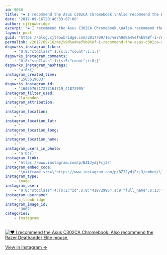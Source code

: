 ```yaml
---
id: 9066
title: "❤️ I recommend the Asus C302CA Chromebook.\nAlso recommend the Razer Deathadder Elite mouse."
date: '2017-09-16T20:40:33-07:00'
author: cjtrowbridge
excerpt: "❤️ I recommend the Asus C302CA Chromebook.\nAlso recommend the Razer Deathadder Elite mouse."
layout: post
guid: 'https://blog.cjtrowbridge.com/2017/09/16/%e2%9d%a4%ef%b8%8f-i-recommend-the-asus-c302ca-chromebook-also-recommend-the-razer-deathadder-elite-mouse/'
permalink: /2017/09/16/%e2%9d%a4%ef%b8%8f-i-recommend-the-asus-c302ca-chromebook-also-recommend-the-razer-deathadder-elite-mouse/
dsgnwrks_instagram_likes:
    - 'O:8:"stdClass":1:{s:5:"count";i:1;}'
dsgnwrks_instagram_comments:
    - 'O:8:"stdClass":1:{s:5:"count";i:0;}'
dsgnwrks_instagram_hashtags:
    - 'a:0:{}'
instagram_created_time:
    - '1505619633'
dsgnwrks_instagram_id:
    - '1605576317277161719_41872995'
instagram_filter_used:
    - Clarendon
instagram_attribution:
    - ''
instagram_location:
    - ''
instagram_location_lat:
    - ''
instagram_location_long:
    - ''
instagram_location_name:
    - ''
instagram_users_in_photo:
    - 'a:0:{}'
instagram_link:
    - 'https://www.instagram.com/p/BZIJydjFcj3/'
instagram_embed_code:
    - "\n<iframe src=\"https://www.instagram.com/p/BZIJydjFcj3/embed/\" width=\"612\" height=\"710\" frameborder=\"0\" scrolling=\"no\" allowtransparency=\"true\" class=\"insta-image-embed\"></iframe>\n"
instagram_type:
    - image
instagram_user:
    - 'O:8:"stdClass":4:{s:2:"id";s:8:"41872995";s:9:"full_name";s:13:"CJ Trowbridge";s:15:"profile_picture";s:96:"https://scontent.cdninstagram.com/t51.2885-19/s150x150/13724650_1188772791164794_142557231_a.jpg";s:8:"username";s:12:"cjtrowbridge";}'
instagram_username:
    - cjtrowbridge
instagram_image_id:
    - '9067'
categories:
    - Instagram
---
```


[![❤️ I recommend the Asus C302CA Chromebook.
Also recommend the Razer Deathadder Elite mouse.](https://blog.cjtrowbridge.com/wp-content/uploads/2017/09/1505619633-1-1.jpg)](https://www.instagram.com/p/BZIJydjFcj3/)

[View in Instagram ⇒](https://www.instagram.com/p/BZIJydjFcj3/)